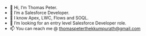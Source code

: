 - 👋 Hi, I’m Thomas Peter.
- 👀 I’m a Salesforce Developer.
- 🌱 I know Apex, LWC, Flows and SOQL.
- 💞️ I’m looking for an entry level Salesforce Developer role.
- 📫 You can reach me @ thomaspeterthekkumpurath@gmail.com

<!---
thomaspeter1998/thomaspeter1998 is a ✨ special ✨ repository because its `README.md` (this file) appears on your GitHub profile.
You can click the Preview link to take a look at your changes.
--->

